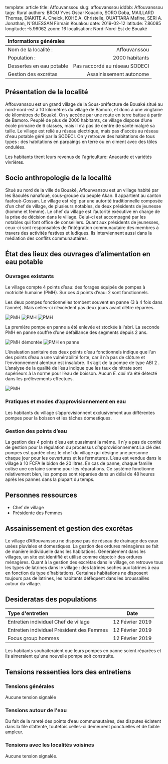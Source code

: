 template: article
title: Affouvanssou
slug: affouvanssou
iddbb: Affouvanssou
tags: Rural
authors: BROU Yves Oscar Kouadio, SORO Doba, MAILLARD Thomas, DIAKITE A. Cheick, KOHE A. Christelle, OUATTARA Mafine, SERI A. Jonathan, N'GUESSAN Firmain Kouakou
date: 2019-02-12
latitude:  7.86085 
longitude: -5.96062 
zoom: 16
localisation: Nord-Nord-Est de Bouaké




|Informations générales||
|:--|--:|
| Nom de la localité : | Affouvanssou | 
| Population : | 2000 habitants | 
| Dessertes en eau potable | Pas raccordé au réseau SODECI | 
| Gestion des excrétas | Assainissement autonome | 


## Présentation de la localité
Affouvanssou est un grand village de la Sous-préfecture de Bouaké situé au nord-nord-est à 10 kilomètres du village de Bamoro, et donc à une vingtaine de kilomètres de Bouaké. On y accède par une route en terre battue à partir de Bamoro. Peuplé de plus de 2000 habitants, ce village dispose d’une école primaire de 6 classes, mais il n’a pas de centre de santé malgré sa taille. Le village est relié au réseau électrique, mais pas d'accès au réseau d'eau potable géré par la SODECI.
On y retrouve des habitations de tous types : des habitations en parpaings en terre ou en ciment avec des tôles ondulées.

Les habitants tirent leurs revenus de l'agriculture: Anacarde et variétés vivrières.

## Socio anthropologie de la localité  

Situé au nord de la ville de Bouaké, Affounvansou est un village habité par les Baoulés nanafouè, sous-groupe du peuple Akan. Il appartient au canton faafouè-Gossan. Le village est régi par une autorité traditionnelle composée d’un chef de village, de plusieurs notables, de deux présidents de jeunesse (homme et femme). Le chef  du village est l’autorité exécutive en charge de la prise de décision dans le village. Celui-ci est accompagné par les notables qui font office de conseillers. Quant aux présidents de jeunesses, ceux-ci sont responsables de l’intégration communautaire des membres à travers des activités festives et ludiques. Ils interviennent aussi dans la médiation des conflits communautaires.


## État des lieux des ouvrages d’alimentation en eau potable

### Ouvrages existants
Le village compte 4 points d’eau: des forages équipés de pompes à motricité humaine (PMH). Sur ces 4 points d’eau: 2 sont fonctionnels.


Les deux pompes fonctionnelles tombent souvent en panne (3 à 4 fois dans l’année). Mais celles-ci n’excèdent pas deux jours avant d’être réparées.  

![PMH](images/affouvanssou1.jpg "PMH")
![PMH](images/affouvanssou3.jpg "PMH")
![PMH](images/affouvanssou4.jpg "PMH")

La première pompe en panne a été enlevée et stockée à l'abri. La seconde PMH en panne souffre d’une défaillance des segments depuis 2 ans.


![PMH démontée](images/affouvanssou2.jpg "PMH démontée")
![PMH en panne](images/affouvanssou5.jpg "PMH en panne")


L’évaluation sanitaire des deux points d’eau fonctionnels indique que l’un des points d’eau  a une vulnérabilité forte, car il n’a pas de clôture et l’environnement alentour est insalubre. Il s’agit de la pompe de type ABI 2 . L’analyse de la qualité de l’eau indique que les taux de nitrate sont supérieurs à la norme pour l’eau de boisson. Aucun *E. coli* n’a été détecté dans les prélèvements effectués.

![PMH](images/affouvanssou4.jpg "PMH")


### Pratiques et modes d’approvisionnement en eau

Les habitants du village s’approvisionnent exclusivement aux différentes pompes pour la boisson et les tâches domestiques.

### Gestion des points d’eau

La gestion des 4 points d’eau est quasiment la même. Il n’y a pas de comité de gestion pour la régulation du processus d’approvisionnement.La clé des pompes est gardée chez le chef du village qui désigne une personne chaque jour pour les ouvertures et les fermetures.
L’eau est vendue dans le village à 10 FCFA le bidon de 20 litres. En cas de panne, chaque famille cotise une certaine somme pour les réparations. Ce système fonctionne relativement bien, les pompes sont réparées dans un délai de 48 heures après les pannes dans la plupart du temps. 


## Personnes ressources


* Chef de village 
* Présidente des Femmes

## Assainissement et gestion des excrétas

Le village d’Affouvanssou ne dispose pas de réseau de drainage des eaux usées pluviales et domestiques.
La gestion des ordures ménagères se fait de manière individuelle dans les habitations. Généralement dans les villages, un site est identifié et utilisé comme dépotoir des ordures ménagères.
Quant à la gestion des excrétas dans le village, on retrouve tous les types de latrines dans le village : des latrines sèches aux latrines à eau en fonction du type d’habitations. Certaines habitations ne disposent toujours pas de latrines, les habitants défèquent dans les broussailles autour du village.


## Desideratas des populations
| Type d'entretien | Date | 
| :-- | :--: | 
| Entretien individuel Chef de village |12 Février 2019| 
| Entretien individuel Président des Femmes|12 Février 2019| 
| Focus group hommes |12 Février 2019| 

Les habitants souhaiteraient que leurs pompes en panne soient réparées et ils aimeraient qu'une nouvelle pompe soit construite.


## Tensions ressenties lors des entretiens

### Tensions générales
Aucune tension signalée

### Tensions autour de l'eau
Du fait de la rareté des points d’eau communautaires, des disputes éclatent dans la file d’attente, toutefois celles-ci demeurent ponctuelles et de faible ampleur.

### Tensions avec les localités voisines
Aucune tension signalée.

